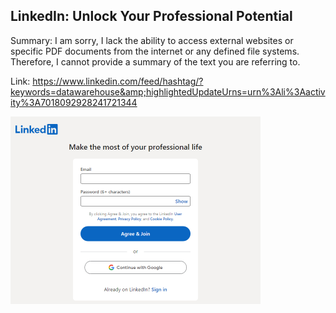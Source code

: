 ## LinkedIn: Unlock Your Professional Potential
Summary: I am sorry, I lack the ability to access external websites or specific PDF documents from the internet or any defined file systems. Therefore, I cannot provide a summary of the text you are referring to.

Link: https://www.linkedin.com/feed/hashtag/?keywords=datawarehouse&amp;highlightedUpdateUrns=urn%3Ali%3Aactivity%3A7018092928241721344

<img src="/img/2ee77859-3092-42d1-a2db-d7dc799ebf0a.png" width="400" />
<br/><br/>
